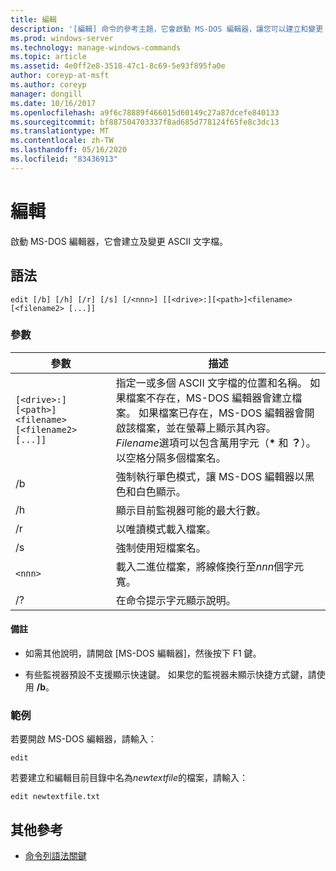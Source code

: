 ```yaml
---
title: 編輯
description: '[編輯] 命令的參考主題，它會啟動 MS-DOS 編輯器，讓您可以建立和變更 ASCII 文字檔。'
ms.prod: windows-server
ms.technology: manage-windows-commands
ms.topic: article
ms.assetid: 4e0ff2e8-3518-47c1-8c69-5e93f895fa0e
author: coreyp-at-msft
ms.author: coreyp
manager: dongill
ms.date: 10/16/2017
ms.openlocfilehash: a9f6c78889f466015d60149c27a87dcefe840133
ms.sourcegitcommit: bf887504703337f8ad685d778124f65fe8c3dc13
ms.translationtype: MT
ms.contentlocale: zh-TW
ms.lasthandoff: 05/16/2020
ms.locfileid: "83436913"
---
```

# <a name="edit"></a>編輯

啟動 MS-DOS 編輯器，它會建立及變更 ASCII 文字檔。

## <a name="syntax"></a>語法

```
edit [/b] [/h] [/r] [/s] [/<nnn>] [[<drive>:][<path>]<filename> [<filename2> [...]]
```

### <a name="parameters"></a>參數

| 參數 | 描述 |
| --------- | ----------- |
| `[<drive>:][<path>]<filename> [<filename2> [...]]` | 指定一或多個 ASCII 文字檔的位置和名稱。 如果檔案不存在，MS-DOS 編輯器會建立檔案。 如果檔案已存在，MS-DOS 編輯器會開啟該檔案，並在螢幕上顯示其內容。 *Filename*選項可以包含萬用字元（**&#42;** 和 **？**）。 以空格分隔多個檔案名。 |
| /b | 強制執行單色模式，讓 MS-DOS 編輯器以黑色和白色顯示。 |
| /h | 顯示目前監視器可能的最大行數。 |
| /r | 以唯讀模式載入檔案。 |
| /s | 強制使用短檔案名。 |
| `<nnn>` | 載入二進位檔案，將線條換行至*nnn*個字元寬。 |
| /? | 在命令提示字元顯示說明。 |

#### <a name="remarks"></a>備註

- 如需其他說明，請開啟 [MS-DOS 編輯器]，然後按下 F1 鍵。

- 有些監視器預設不支援顯示快速鍵。 如果您的監視器未顯示快捷方式鍵，請使用 **/b**。

### <a name="examples"></a>範例

若要開啟 MS-DOS 編輯器，請輸入：

```
edit
```

若要建立和編輯目前目錄中名為*newtextfile*的檔案，請輸入：

```
edit newtextfile.txt
```

## <a name="additional-references"></a>其他參考

- [命令列語法關鍵](command-line-syntax-key.md)
